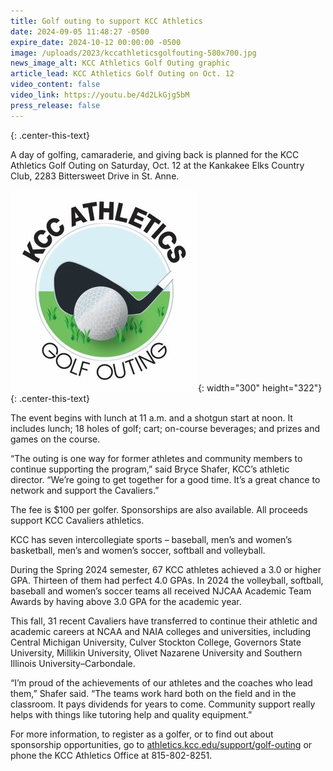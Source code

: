 ```yaml
---
title: Golf outing to support KCC Athletics
date: 2024-09-05 11:48:27 -0500
expire_date: 2024-10-12 00:00:00 -0500
image: /uploads/2023/kccathleticsgolfouting-580x700.jpg
news_image_alt: KCC Athletics Golf Outing graphic
article_lead: KCC Athletics Golf Outing on Oct. 12
video_content: false
video_link: https://youtu.be/4d2LkGjg5bM
press_release: false
---
```

{: .center-this-text}

A day of golfing, camaraderie, and giving back is planned for the KCC Athletics Golf Outing on Saturday, Oct. 12 at the Kankakee Elks Country Club, 2283 Bittersweet Drive in St. Anne.

![KCC Athletics Golf Outing graphic](/uploads/2023/kccathleticsgolfouting-300x332.jpg "KCC Athletics Golf Outing graphic"){: width="300" height="322"}
{: .center-this-text}

The event begins with lunch at 11 a.m. and a shotgun start at noon. It includes lunch; 18 holes of golf; cart; on-course beverages; and prizes and games on the course.

“The outing is one way for former athletes and community members to continue supporting the program,” said Bryce Shafer, KCC’s athletic director. “We’re going to get together for a good time. It’s a great chance to network and support the Cavaliers.”

The fee is $100 per golfer. Sponsorships are also available. All proceeds support KCC Cavaliers athletics.

KCC has seven intercollegiate sports – baseball, men’s and women’s basketball, men’s and women’s soccer, softball and volleyball.

During the Spring 2024 semester, 67 KCC athletes achieved a 3.0 or higher GPA. Thirteen of them had perfect 4.0 GPAs. In 2024 the volleyball, softball, baseball and women’s soccer teams all received NJCAA Academic Team Awards by having above 3.0 GPA for the academic year.

This fall, 31 recent Cavaliers have transferred to continue their athletic and academic careers at NCAA and NAIA colleges and universities, including Central Michigan University, Culver Stockton College, Governors State University, Millikin University, Olivet Nazarene University and Southern Illinois University–Carbondale.

“I’m proud of the achievements of our athletes and the coaches who lead them,” Shafer said. “The teams work hard both on the field and in the classroom. It pays dividends for years to come. Community support really helps with things like tutoring help and quality equipment.”

For more information, to register as a golfer, or to find out about sponsorship opportunities, go to [athletics.kcc.edu/support/golf-outing](https://athletics.kcc.edu/support/golf-outing/) or phone the KCC Athletics Office at 815-802-8251.